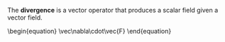 The **divergence** is a vector operator that produces a scalar field given a vector field.

\begin{equation}
\vec\nabla\cdot\vec{F}
\end{equation}